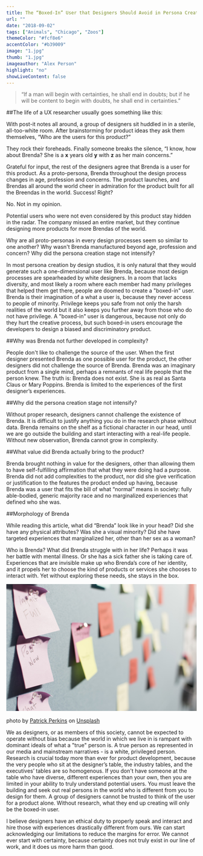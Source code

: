 ```yaml
---
title: The “Boxed-In” User that Designers Should Avoid in Persona Creation
url: ""
date: "2018-09-02"
tags: ["Animals", "Chicago", "Zoos"]
themeColor: "#fcf8e6"
accentColor: "#b39009"
image: "1.jpg"
thumb: "1.jpg"
imageauthor: "Alex Person"
highlight: "no"
showLiveContent: false
---
```


> “If a man will begin with certainties, he shall end in doubts; but if he will be content to begin with doubts, he shall end in certainties.”

##The life of a UX researcher usually goes something like this:

With post-it notes all around, a group of designers sit huddled in in a sterile, all-too-white room. After brainstorming for product ideas they ask them themselves, “Who are the users for this product?”

They rock their foreheads. Finally someone breaks the silence,
“I know, how about Brenda? She is a **x** years old **y** with **z** as her main concerns.”

Grateful for input, the rest of the designers agree that Brenda is a user for this product. As a proto-persona, Brenda throughout the design process changes in age, profession and concerns. The product launches, and Brendas all around the world cheer in admiration for the product built for all the Breendas in the world. Success! Right?

No. Not in my opinion.

Potential users who were not even considered by this product stay hidden in the radar. The company missed an entire market, but they continue designing more products for more Brendas of the world.

Why are all proto-personas in every design processes seem so similar to one another? Why wasn't Brenda manufactured beyond age, profession and concern? Why did the persona creation stage not intensify?

In most persona creation by design studios, it is only natural that they would generate such a one-dimensional user like Brenda, because most design processes are spearheaded by white designers. In a room that lacks diversity, and most likely a room where each member had many privileges that helped them get there, people are doomed to create a "boxed-in" user. Brenda is their imagination of a what a user is, because they never access to people of minority. Privilege keeps you safe from not only the harsh realities of the world but it also keeps you further away from those who do not have privilege. A "boxed-in" user is dangerous, because not only do they hurt the creative process, but such boxed-in users encourage the developers to design a biased and discriminatory product.

##Why was Brenda not further developed in complexity?

People don't like to challenge the source of the user. When the first designer presented Brenda as one possible user for the product, the other designers did not challenge the source of Brenda. Brenda was an imaginary product from a single mind, perhaps a remnants of real life people that the person knew. The truth is: Brenda does not exist. She is as real as Santa Claus or Mary Poppins. Brenda is limited to the experiences of the first designer’s experiences. 

##Why did the persona creation stage not intensify?

Without proper research, designers cannot challenge the existence of Brenda. It is difficult to justify anything you do in the research phase without data. Brenda remains on the shelf as a fictional character in our head, until we are go outside the building and start interacting with a real-life people. Without new observation, Brenda cannot grow in complexity.

##What value did Brenda actually bring to the product?

Brenda brought nothing in value for the designers, other than allowing them to have self-fulfilling affirmation that what they were doing had a purpose. Brenda did not add complexities to the product, nor did she give verification or justification to the features the product ended up having, because Brenda was a user that fits the bill of what “normal” means in society: fully able-bodied, generic majority race and no marginalized experiences that defined who she was.

##Morphology of Brenda

While reading this article, what did “Brenda” look like in your head? Did she have any physical attributes? Was she a visual minority? Did she have targeted experiences that marginalized her, other than her sex as a woman? 

Who is Brenda? What did Brenda struggle with in her life? Perhaps it was her battle with mental illness. Or she has a sick father she is taking care of. Experiences that are invisible make up who Brenda’s core of her identity, and it propels her to choose the kind of products or services she chooses to interact with. Yet without exploring these needs, she stays in the box.

<div class="photo-grid-container">

<img src="2.jpg"/>

</div>
<p class="photo-grid-subtitle">photo by <a href="https://unsplash.com/@pperkins">Patrick Perkins</a> on <a href="https://unsplash.com/photos/ETRPjvb0KM0">Unsplash</a></p>


We as designers, or as members of this society, cannot be expected to operate without bias because the world in which we live in is rampant with dominant ideals of what a "true" person is. A true person as represented in our media and mainstream narratives - is a white, privileged person. Research is crucial today more than ever for product development, because the very people who sit at the designer’s table, the industry tables, and the executives’ tables are so homogenous. If you don't have someone at the table who have diverse, different experiences than your own, then you are limited in your ability to truly understand potential users. You must leave the building and seek out real persons in the world who is different from you to design for them. A group of designers cannot be trusted to think of the user for a product alone. Without research, what they end up creating will only be the boxed-in user.

I believe designers have an ethical duty to properly speak and interact and hire those with experiences drastically different from ours. We can start acknowledging our limitations to reduce the margins for error. We cannot ever start with certainty, because certainty does not truly exist in our line of work, and it does us more harm than good.

